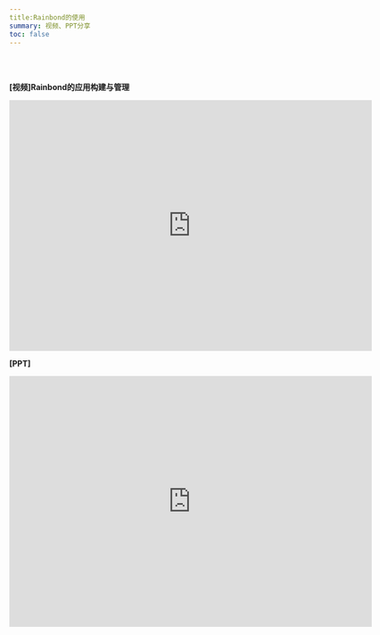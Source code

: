 ```yaml
---
title:Rainbond的使用
summary: 视频、PPT分享
toc: false
---
```

<br/>
<br/>


**[视频]Rainbond的应用构建与管理**

<iframe height=450 width=650 src='https://player.youku.com/embed/XMzM3NDQ2Mzc4NA==' frameborder=0 'allowfullscreen'></iframe>

**[PPT]**

<embed width="650" height="450" fullscreen="yes" src="https://static.goodrain.com/images/acp/docs/video/rainbond_use.pdf">
